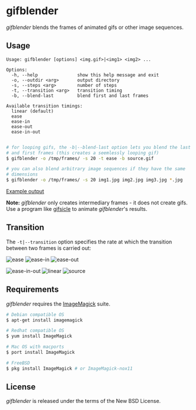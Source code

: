 gifblender
==========

*gifblender* blends the frames of animated gifs or other image sequences.


Usage
-----

    Usage: gifblender [options] <img.gif>|<img1> <img2> ...

    Options:
      -h, --help               show this help message and exit
      -o, --outdir <arg>       output directory
      -s, --steps <arg>        number of steps
      -t, --transition <arg>   transition timing
      -b, --blend-last         blend first and last frames

    Available transition timings:
      linear (default)
      ease
      ease-in
      ease-out
      ease-in-out


```bash

# for looping gifs, the -b|--blend-last option lets you blend the last
# and first frames (this creates a seemlessly looping gif)
$ gifblender -o /tmp/frames/ -s 20 -t ease -b source.gif

# you can also blend arbitrary image sequences if they have the same
# dimensions
$ gifblender -o /tmp/frames/ -s 20 img1.jpg img2.jpg img3.jpg *.jpg
```

[Example output][3]

**Note:** *gifblender* only creates intermediary frames - it does not
create gifs. Use a program like [gifsicle][2] to animate
*gifblender*'s results.

Transition
----------

The `-t|--transition` option specifies the rate at which the
transition between two frames is carried out:

![ease][ease]
![ease-in][ease-in]
![ease-out][ease-out]

![ease-in-out][ease-in-out]
![linear][linear]
![source][source]


Requirements
------------

*gifblender* requires the [ImageMagick][1] suite.

```bash
# Debian compatible OS
$ apt-get install imagemagick

# Redhat compatible OS
$ yum install ImageMagick

# Mac OS with macports
$ port install ImageMagick

# FreeBSD
$ pkg install ImageMagick # or ImageMagick-nox11
```


License
-------

*gifblender* is released under the terms of the New BSD License.


[1]: http://www.imagemagick.org/script/index.php
[2]: http://www.lcdf.org/gifsicle/
[3]: https://raw.github.com/gist/3295600/3ff0e9ec916c1275841d96cc3f52fe9de43a6af4/gistfile1.txt
[source]:      https://raw.github.com/gvalkov/gifblender/master/.screenshots/demo.gif
[ease]:        https://raw.github.com/gvalkov/gifblender/master/.screenshots/ease.gif
[ease-in]:     https://raw.github.com/gvalkov/gifblender/master/.screenshots/ease-in.gif
[ease-out]:    https://raw.github.com/gvalkov/gifblender/master/.screenshots/ease-out.gif
[ease-in-out]: https://raw.github.com/gvalkov/gifblender/master/.screenshots/ease-in-out.gif
[linear]:      https://raw.github.com/gvalkov/gifblender/master/.screenshots/linear.gif
